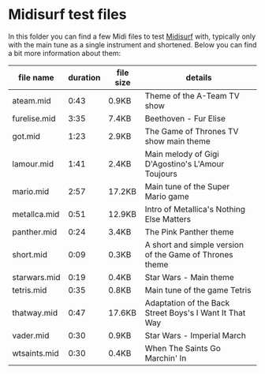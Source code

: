 Midisurf test files
================

In this folder you can find a few Midi files to test [Midisurf](../README.md) with, typically only with the main tune as a single instrument and shortened. Below you can find a bit more information about them:

| file name    | duration | file size | details |
|--------------|----------|-----------|---------|
|    ateam.mid |     0:43 |     0.9KB | Theme of the A-Team TV show |
| furelise.mid |     3:35 |     7.4KB | Beethoven - Fur Elise |
|      got.mid |     1:23 |     2.9KB | The Game of Thrones TV show main theme |
|   lamour.mid |     1:41 |     2.4KB | Main melody of Gigi D'Agostino's L'Amour Toujours |
|    mario.mid |     2:57 |    17.2KB | Main tune of the Super Mario game |
| metallca.mid |     0:51 |    12.9KB | Intro of Metallica's Nothing Else Matters |
|  panther.mid |     0:24 |     3.4KB | The Pink Panther theme |
|    short.mid |     0:09 |     0.3KB | A short and simple version of the Game of Thrones theme |
| starwars.mid |     0:19 |     0.4KB | Star Wars - Main theme |
|   tetris.mid |     0:35 |     0.8KB | Main tune of the game Tetris |
|  thatway.mid |     0:47 |    17.6KB | Adaptation of the Back Street Boys's I Want It That Way |
|    vader.mid |     0:30 |     0.9KB | Star Wars - Imperial March |
| wtsaints.mid |     0:30 |     0.4KB | When The Saints Go Marchin' In |
